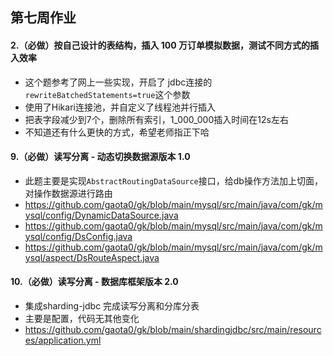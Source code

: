 ## 第七周作业
#### 2.（必做）按自己设计的表结构，插入 100 万订单模拟数据，测试不同方式的插入效率
- 这个题参考了网上一些实现，开启了 jdbc连接的`rewriteBatchedStatements=true`这个参数
- 使用了Hikari连接池，并自定义了线程池并行插入
- 把表字段减少到7个，删除所有索引，1_000_000插入时间在12s左右
- 不知道还有什么更快的方式，希望老师指正下哈
#### 9.（必做）读写分离 - 动态切换数据源版本 1.0
- 此题主要是实现`AbstractRoutingDataSource`接口，给db操作方法加上切面，对操作数据源进行路由
- https://github.com/gaota0/gk/blob/main/mysql/src/main/java/com/gk/mysql/config/DynamicDataSource.java
- https://github.com/gaota0/gk/blob/main/mysql/src/main/java/com/gk/mysql/config/DsConfig.java
- https://github.com/gaota0/gk/blob/main/mysql/src/main/java/com/gk/mysql/aspect/DsRouteAspect.java

####  10.（必做）读写分离 - 数据库框架版本 2.0
- 集成sharding-jdbc 完成读写分离和分库分表
- 主要是配置，代码无其他变化
- https://github.com/gaota0/gk/blob/main/shardingjdbc/src/main/resources/application.yml
